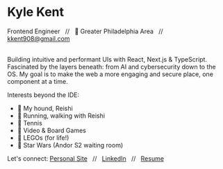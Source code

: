 # Kyle Kent <br>
Frontend Engineer &nbsp;&nbsp;//&nbsp;&nbsp; 📍 Greater Philadelphia Area &nbsp;&nbsp;//&nbsp;&nbsp; kkent908@gmail.com<br><br>

Building intuitive and performant UIs with React, Next.js & TypeScript. Fascinated by the layers beneath: from AI and cybersecurity down to the OS. My goal is to make the web a more engaging and secure place, one component at a time.

Interests beyond the IDE:
* 🐾 My hound, Reishi
* 🏃 Running, walking with Reishi
* 🎾 Tennis
* 🎲 Video & Board Games
* 🧱 LEGOs (for life!)
* 🌌 Star Wars (Andor S2 waiting room)

Let's connect:
<a href="tbd">Personal Site</a> &nbsp;&nbsp;//&nbsp;&nbsp; <a href="https://www.linkedin.com/in/kylekentpa/">LinkedIn</a> &nbsp;&nbsp;//&nbsp;&nbsp; <a href="https://registry.jsonresume.org/Kladenets/">Resume</a> 

<!---
Kladenets/Kladenets is a ✨ special ✨ repository because its `README.md` (this file) appears on your GitHub profile.
You can click the Preview link to take a look at your changes.
--->
